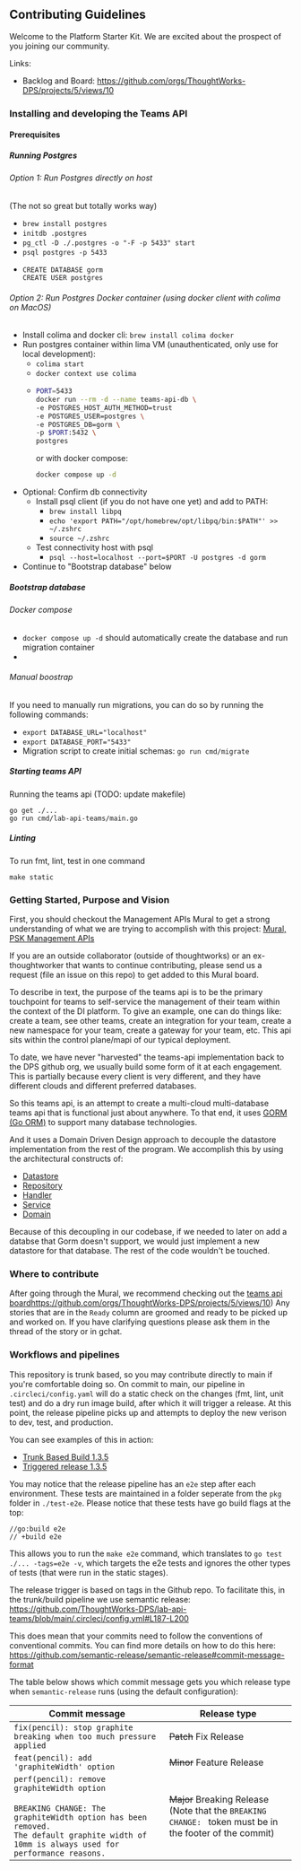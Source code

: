 ## Contributing Guidelines

Welcome to the Platform Starter Kit. We are excited about the prospect of you joining our community. 

Links:
- Backlog and Board: https://github.com/orgs/ThoughtWorks-DPS/projects/5/views/10

### Installing and developing the Teams API

#### Prerequisites
##### Running Postgres
###### Option 1: Run Postgres directly on host
(The not so great but totally works way)
- `brew install postgres`
- `initdb .postgres`
- `pg_ctl -D ./.postgres -o "-F -p 5433" start`
- `psql postgres -p 5433`
- ```postgresql
  CREATE DATABASE gorm
  CREATE USER postgres
  ```
###### Option 2: Run Postgres Docker container (using docker client with colima on MacOS)
- Install colima and docker cli: `brew install colima docker`
- Run postgres container within lima VM (unauthenticated, only use for local development):
  - `colima start`
  - `docker context use colima`
  - ```bash
    PORT=5433
    docker run --rm -d --name teams-api-db \
    -e POSTGRES_HOST_AUTH_METHOD=trust 
    -e POSTGRES_USER=postgres \
    -e POSTGRES_DB=gorm \
    -p $PORT:5432 \
    postgres
    ```
    or with docker compose:
    ```bash
    docker compose up -d
    ```
- Optional: Confirm db connectivity
   - Install psql client (if you do not have one yet) and add to PATH:
     - `brew install libpq`
     - `echo 'export PATH="/opt/homebrew/opt/libpq/bin:$PATH"' >> ~/.zshrc`
     - `source ~/.zshrc`
   - Test connectivity host with psql
     - `psql --host=localhost --port=$PORT -U postgres -d gorm`
- Continue to "Bootstrap database" below

##### Bootstrap database

###### Docker compose
- `docker compose up -d` should automatically create the database and run migration container
- 
###### Manual boostrap
If you need to manually run migrations, you can do so by running the following commands:
- `export DATABASE_URL="localhost"`
- `export DATABASE_PORT="5433"`
- Migration script to create initial schemas: `go run cmd/migrate`


##### Starting teams API
Running the teams api (TODO: update makefile)
```
go get ./...
go run cmd/lab-api-teams/main.go
```

##### Linting
To run fmt, lint, test in one command
```
make static
```

### Getting Started, Purpose and Vision

First, you should checkout the Management APIs Mural to get a strong understanding of what we are trying to accomplish with this project:
[Mural, PSK Management APIs](https://app.mural.co/t/thoughtworksclientprojects1205/m/thoughtworksclientprojects1205/1687460544281/833975940ec11b5a3c7af94e4ec8cc4253a6187d?sender=ue017dd0a0ba865be72d75848)

If you are an outside collaborator (outside of thoughtworks) or an ex-thoughtworker that wants to continue contributing, please send us a request (file an issue on this repo) to get added to this Mural board.

To describe in text, the purpose of the teams api is to be the primary touchpoint for teams to self-service the management of their team within the context of the DI platform. To give an example, one can do things like: create a team, see other teams, create an integration for your team, create a new namespace for your team, create a gateway for your team, etc. This api sits within the control plane/mapi of our typical deployment.

To date, we have never "harvested" the teams-api implementation back to the DPS github org, we usually build some form of it at each engagement. This is partially because every client is very different, and they have different clouds and different preferred databases. 

So this teams api, is an attempt to create a multi-cloud multi-database teams api that is functional just about anywhere. To that end, it uses [GORM (Go ORM)](https://gorm.io/index.html) to support many database technologies. 

And it uses a Domain Driven Design approach to decouple the datastore implementation from the rest of the program. We accomplish this by using the architectural constructs of:

- [Datastore](https://github.com/ThoughtWorks-DPS/lab-api-teams/tree/main/pkg/datastore)
- [Repository](https://github.com/ThoughtWorks-DPS/lab-api-teams/tree/main/pkg/repository)
- [Handler](https://github.com/ThoughtWorks-DPS/lab-api-teams/tree/main/pkg/handler)
- [Service](https://github.com/ThoughtWorks-DPS/lab-api-teams/tree/main/pkg/service)
- [Domain](https://github.com/ThoughtWorks-DPS/lab-api-teams/tree/main/pkg/domain)

Because of this decoupling in our codebase, if we needed to later on add a databse that Gorm doesn't support, we would just implement a new datastore for that database. The rest of the code wouldn't be touched.

### Where to contribute

After going through the Mural, we recommend checking out the [teams api board](https://github.com/orgs/ThoughtWorks-DPS/projects/5/views/10)https://github.com/orgs/ThoughtWorks-DPS/projects/5/views/10)
Any stories that are in the `Ready` column are groomed and ready to be picked up and worked on. If you have clarifying questions please ask them in the thread of the story or in gchat.


### Workflows and pipelines

This repository is trunk based, so you may contribute directly to main if you're comfortable doing so. On commit to main, our pipeline in `.circleci/config.yaml` will do a static check on the changes (fmt, lint, unit test) and do a dry run image build, after which it will trigger a release. At this point, the release pipeline picks up and attempts to deploy the new verison to dev, test, and production.

You can see examples of this in action:
- [Trunk Based Build 1.3.5](https://app.circleci.com/pipelines/github/ThoughtWorks-DPS/lab-api-teams/239/workflows/dde9f913-1266-44ae-8c01-a85394b91b04)
- [Triggered release 1.3.5](https://app.circleci.com/pipelines/github/ThoughtWorks-DPS/lab-api-teams/240/workflows/29b55a2a-6182-4171-9b4e-91beae1746bf)

You may notice that the release pipeline has an `e2e` step after each environment. These tests are maintained in a folder seperate from the `pkg` folder in `./test-e2e`. Please notice that these tests have 
go build flags at the top:

```
//go:build e2e
// +build e2e
```

This allows you to run the `make e2e` command, which translates to `go test ./... -tags=e2e -v`, which targets the e2e tests and ignores the other types of tests (that were run in the static stages). 

The release trigger is based on tags in the Github repo. To facilitate this, in the trunk/build pipeline we use semantic release: https://github.com/ThoughtWorks-DPS/lab-api-teams/blob/main/.circleci/config.yml#L187-L200

This does mean that your commits need to follow the conventions of conventional commits. You can find more details on how to do this here: https://github.com/semantic-release/semantic-release#commit-message-format

The table below shows which commit message gets you which release type when `semantic-release` runs (using the default configuration):

| Commit message                                                                                                                                                                                   | Release type                                                                                                    |
| ------------------------------------------------------------------------------------------------------------------------------------------------------------------------------------------------ | --------------------------------------------------------------------------------------------------------------- |
| `fix(pencil): stop graphite breaking when too much pressure applied`                                                                                                                             | ~~Patch~~ Fix Release                                                                                           |
| `feat(pencil): add 'graphiteWidth' option`                                                                                                                                                       | ~~Minor~~ Feature Release                                                                                       |
| `perf(pencil): remove graphiteWidth option`<br><br>`BREAKING CHANGE: The graphiteWidth option has been removed.`<br>`The default graphite width of 10mm is always used for performance reasons.` | ~~Major~~ Breaking Release <br /> (Note that the `BREAKING CHANGE: ` token must be in the footer of the commit) |


